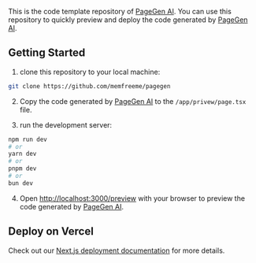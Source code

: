 This is the code template repository of [PageGen AI](https://pagegen.ai/). You can use this repository to quickly preview and deploy the code generated by [PageGen AI](https://pagegen.ai/).

## Getting Started

1. clone this repository to your local machine:

```bash
git clone https://github.com/memfreeme/pagegen
```

2. Copy the code generated by [PageGen AI](https://pagegen.ai/) to the `/app/privew/page.tsx` file.

3. run the development server:

```bash
npm run dev
# or
yarn dev
# or
pnpm dev
# or
bun dev
```

4. Open [http://localhost:3000/preview](http://localhost:3000/preview) with your browser to preview the code generated by [PageGen AI](https://pagegen.ai/).

## Deploy on Vercel

Check out our [Next.js deployment documentation](https://nextjs.org/docs/app/building-your-application/deploying) for more details.
